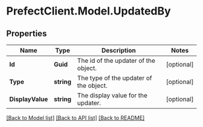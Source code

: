 # PrefectClient.Model.UpdatedBy

## Properties

Name | Type | Description | Notes
------------ | ------------- | ------------- | -------------
**Id** | **Guid** | The id of the updater of the object. | [optional] 
**Type** | **string** | The type of the updater of the object. | [optional] 
**DisplayValue** | **string** | The display value for the updater. | [optional] 

[[Back to Model list]](../README.md#documentation-for-models) [[Back to API list]](../README.md#documentation-for-api-endpoints) [[Back to README]](../README.md)


